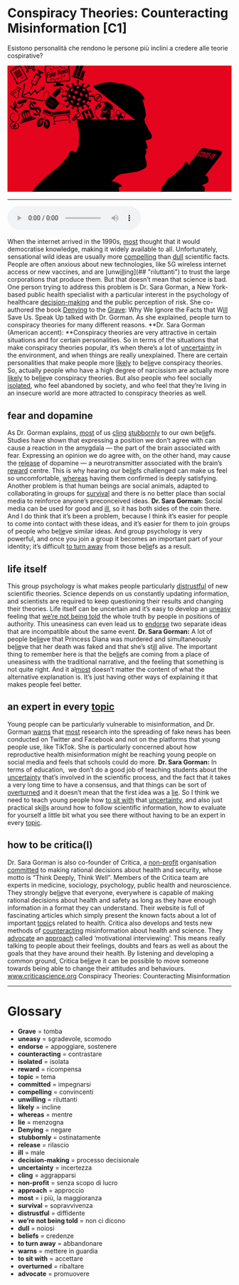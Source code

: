 # Conspiracy Theories: Counteracting Misinformation   [C1]

Esistono personalità che rendono le persone più inclini a credere alle teorie cospirative?

![](Conspiracy%20Theories%20Counteracting%20Misinformation.jpg)

--------------

<div>
<audio controls autoplay>
    <source src="https://raw.githubusercontent.com/dartie/speakup/main/2023-04/Conspiracy%20Theories%20Counteracting%20Misinformation.mp3" type="audio/mpeg">
</audio>
</div>


When the internet arrived in the 1990s, [most](## "i più, la maggioranza") thought that it would democratise knowledge, making it widely available to all. Unfortunately, sensational wild ideas are usually more [compelling](## "convincenti") than [dull](## "noiosi") scientific facts. People are often anxious about new technologies, like 5G wireless internet access or new vaccines, and are [unw[ill](## "male")ing](## "riluttanti") to trust the large corporations that produce them. But that doesn’t mean that science is bad. One person trying to address this problem is Dr. Sara Gorman, a New York-based public health specialist with a particular interest in the psychology of healthcare [decision-making](## "processo decisionale") and the public perception of risk. She co-authored the book [Denying](## "negare") to the [Grave](## "tomba"): Why We Ignore the Facts that W[ill](## "male") Save Us. Speak Up talked with Dr. Gorman. As she explained, people turn to conspiracy theories for many different reasons.
**Dr. Sara Gorman (American accent): **Conspiracy theories are very attractive in certain situations and for certain personalities. So in terms of the situations that make conspiracy theories popular, it’s when there’s a lot of [uncertainty](## "incertezza") in the environment, and when things are really unexplained. There are certain personalities that make people more [likely](## "incline") to be[lie](## "menzogna")ve conspiracy theories. So, actually people who have a high degree of narcissism are actually more [likely](## "incline") to be[lie](## "menzogna")ve conspiracy theories. But also people who feel socially [isolated](## "isolata"), who feel abandoned by society, and who feel that they’re living in an insecure world are more attracted to conspiracy theories as well.

## fear and dopamine
As Dr. Gorman explains, [most](## "i più, la maggioranza") of us [cling](## "aggrapparsi") [stubbornly](## "ostinatamente") to our own be[lie](## "menzogna")fs. Studies have shown that expressing a position we don’t agree with can cause a reaction in the amygdala — the part of the brain associated with fear. Expressing an opinion we do agree with, on the other hand, may cause the [release](## "rilascio") of dopamine — a neurotransmitter associated with the brain’s [reward](## "ricompensa") centre. This is why hearing our be[lie](## "menzogna")fs challenged can make us feel so uncomfortable, [whereas](## "mentre") having them confirmed is deeply satisfying. Another problem is that human beings are social animals, adapted to collaborating in groups for [survival](## "sopravvivenza") and there is no better place than social media to reinforce anyone’s preconceived ideas.
**Dr. Sara Gorman:** Social media can be used for good and [ill](## "male"), so it has both sides of the coin there. And I do think that it’s been a problem, because I think it’s easier for people to come into contact with these ideas, and it’s easier for them to join groups of people who be[lie](## "menzogna")ve similar ideas. And group psychology is very powerful, and once you join a group it becomes an important part of your identity; it’s difficult [to turn away](## "abbandonare") from those be[lie](## "menzogna")fs as a result.

## life itself
This group psychology is what makes people particularly [distrustful](## "diffidente") of new scientific theories. Science depends on us constantly updating information, and scientists are required to keep questioning their results and changing their theories. Life itself can be uncertain and it’s easy to develop an [uneasy](## "sgradevole, scomodo") feeling that [we’re not being told](## "non ci dicono") the whole truth by people in positions of authority. This uneasiness can even lead us to [endorse](## "appoggiare, sostenere") two separate ideas that are incompatible about the same event.
**Dr. Sara Gorman:** A lot of people be[lie](## "menzogna")ve that Princess Diana was murdered and simultaneously be[lie](## "menzogna")ve that her death was faked and that she’s st[ill](## "male") alive. The important thing to remember here is that the be[lie](## "menzogna")fs are coming from a place of uneasiness with the traditional narrative, and the feeling that something is not quite right. And it al[most](## "i più, la maggioranza") doesn’t matter the content of what the alternative explanation is. It’s just having other ways of explaining it that makes people feel better.

## an expert in every [topic](## "tema")
Young people can be particularly vulnerable to misinformation, and Dr. Gorman [warns](## "mettere in guardia") that [most](## "i più, la maggioranza") research into the spreading of fake news has been conducted on Twitter and Facebook and not on the platforms that young people use, like TikTok. She is particularly concerned about how reproductive health misinformation might be reaching young people on social media and feels that schools could do more.
**Dr. Sara Gorman:** In terms of education,  we don’t do a good job of teaching students about the [uncertainty](## "incertezza") that’s involved in the scientific process, and the fact that it takes a very long time to have a consensus, and that things can be sort of [overturned](## "ribaltare") and it doesn’t mean that the first idea was a [lie](## "menzogna"). So I think we need to teach young people how [to sit with](## "accettare") that [uncertainty](## "incertezza"), and also just practical sk[ill](## "male")s around how to follow scientific information, how to evaluate for yourself a little bit what you see there without having to be an expert in every [topic](## "tema").

## how to be critica(l)
Dr. Sara Gorman is also co-founder of Critica, a [non-profit](## "senza scopo di lucro") organisation [committed](## "impegnarsi") to making rational decisions about health and security, whose motto is “Think Deeply, Think Well”. Members of the Critica team are experts in medicine, sociology, psychology, public health and neuroscience. They strongly be[lie](## "menzogna")ve that everyone, everywhere is capable of making rational decisions about health and safety as long as they have enough information in a format they can understand. Their website is full of fascinating articles which simply present the known facts about a lot of important [topic](## "tema")s related to health. Critica also develops and tests new methods of [counteracting](## "contrastare") misinformation about health and science. They [advocate](## "promuovere") an [approach](## "approccio") called ‘motivational interviewing’. This means really talking to people about their feelings, doubts and fears as well as about the goals that they have around their health. By listening and developing a common ground, Critica be[lie](## "menzogna")ve it can be possible to move someone towards being able to change their attitudes and behaviours.
www.criticascience.org
Conspiracy Theories: Counteracting Misinformation 

--------------

<div style = "display:block; clear:both; page-break-after:always;"></div>

# Glossary
* **Grave** = tomba
* **uneasy** = sgradevole, scomodo
* **endorse** = appoggiare, sostenere
* **counteracting** = contrastare
* **isolated** = isolata
* **reward** = ricompensa
* **topic** = tema
* **committed** = impegnarsi
* **compelling** = convincenti
* **unwilling** = riluttanti
* **likely** = incline
* **whereas** = mentre
* **lie** = menzogna
* **Denying** = negare
* **stubbornly** = ostinatamente
* **release** = rilascio
* **ill** = male
* **decision-making** = processo decisionale
* **uncertainty** = incertezza
* **cling** = aggrapparsi
* **non-profit** = senza scopo di lucro
* **approach** = approccio
* **most** = i più, la maggioranza
* **survival** = sopravvivenza
* **distrustful** = diffidente
* **we’re not being told** = non ci dicono
* **dull** = noiosi
* **beliefs** = credenze
* **to turn away** = abbandonare
* **warns** = mettere in guardia
* **to sit with** = accettare
* **overturned** = ribaltare
* **advocate** = promuovere
